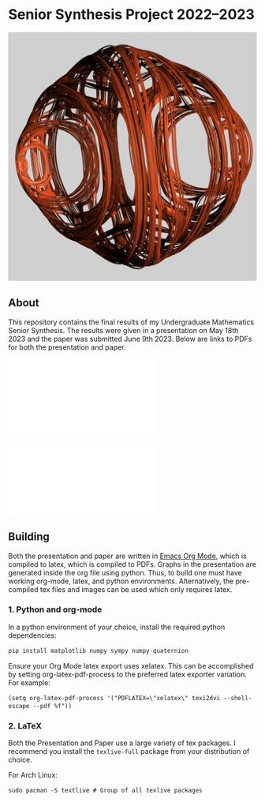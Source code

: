 # Senior Synthesis Project 2022–2023

![Figure of Quaternion Fractal](Figs/Fig_1v2.png)

## About <a name="about"></a>

This repository contains the final results of my Undergraduate Mathematics Senior Synthesis. The results were given in a presentation on May 18th 2023 and the paper was submitted June 9th 2023. Below are links to PDFs for both the presentation and paper.

![Final Presentation - Rendered](Final_Pres.pdf)

![Final Paper - Rendered](Final_Paper.pdf)

## Building <a name="building"></a>

Both the presentation and paper are written in [Emacs Org Mode](https://orgmode.org/), which is compiled to latex, which is compiled to PDFs. Graphs in the presentation are generated inside the org file using python. Thus, to build one must have working org-mode, latex, and python environments. Alternatively, the pre-compiled tex files and images can be used which only requires latex.

### 1. Python and org-mode

In a python environment of your choice, install the required python dependencies:

``` python
pip install matplotlib numpy sympy numpy-quaternion
```

Ensure your Org Mode latex export uses xelatex. This can be accomplished by setting org-latex-pdf-process to the preferred latex exporter variation. For example:

``` emacs-lisp
(setq org-latex-pdf-process '("PDFLATEX=\"xelatex\" texi2dvi --shell-escape --pdf %f"))
```

### 2. LaTeX

Both the Presentation and Paper use a large variety of tex packages. I recommend you install the `texlive-full` package from your distribution of choice.

For Arch Linux:

``` shell
sudo pacman -S textlive # Group of all texlive packages
```
